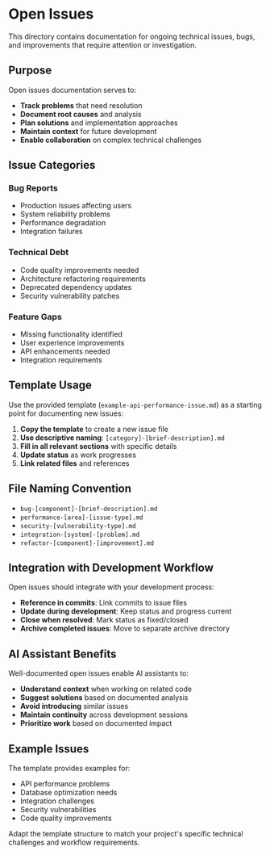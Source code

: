 # Open Issues

This directory contains documentation for ongoing technical issues, bugs, and improvements that require attention or investigation.

## Purpose

Open issues documentation serves to:
- **Track problems** that need resolution
- **Document root causes** and analysis
- **Plan solutions** and implementation approaches
- **Maintain context** for future development
- **Enable collaboration** on complex technical challenges

## Issue Categories

### Bug Reports
- Production issues affecting users
- System reliability problems
- Performance degradation
- Integration failures

### Technical Debt
- Code quality improvements needed
- Architecture refactoring requirements
- Deprecated dependency updates
- Security vulnerability patches

### Feature Gaps
- Missing functionality identified
- User experience improvements
- API enhancements needed
- Integration requirements

## Template Usage

Use the provided template (`example-api-performance-issue.md`) as a starting point for documenting new issues:

1. **Copy the template** to create a new issue file
2. **Use descriptive naming**: `[category]-[brief-description].md`
3. **Fill in all relevant sections** with specific details
4. **Update status** as work progresses
5. **Link related files** and references

## File Naming Convention

- `bug-[component]-[brief-description].md`
- `performance-[area]-[issue-type].md`
- `security-[vulnerability-type].md`
- `integration-[system]-[problem].md`
- `refactor-[component]-[improvement].md`

## Integration with Development Workflow

Open issues should integrate with your development process:
- **Reference in commits**: Link commits to issue files
- **Update during development**: Keep status and progress current
- **Close when resolved**: Mark status as fixed/closed
- **Archive completed issues**: Move to separate archive directory

## AI Assistant Benefits

Well-documented open issues enable AI assistants to:
- **Understand context** when working on related code
- **Suggest solutions** based on documented analysis
- **Avoid introducing** similar issues
- **Maintain continuity** across development sessions
- **Prioritize work** based on documented impact

## Example Issues

The template provides examples for:
- API performance problems
- Database optimization needs
- Integration challenges
- Security vulnerabilities
- Code quality improvements

Adapt the template structure to match your project's specific technical challenges and workflow requirements.